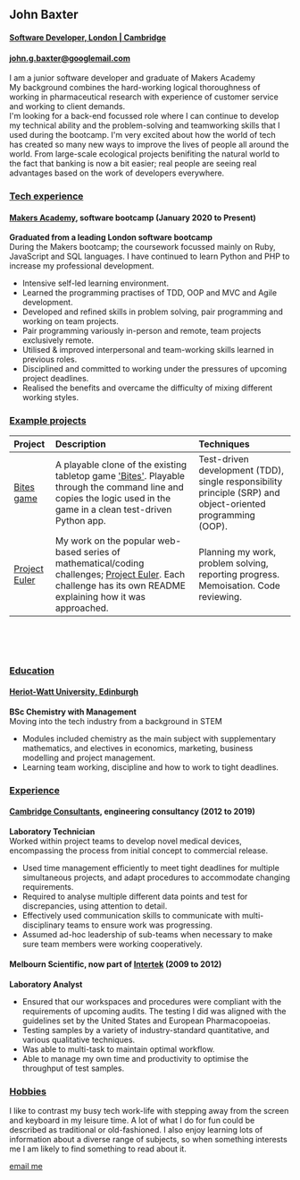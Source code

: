 ## John Baxter
#### <u>Software Developer, London | Cambridge</u>
#### john.g.baxter@googlemail.com

I am a junior software developer and graduate of Makers Academy\
My background combines the hard-working logical thoroughness of working in 
pharmaceutical research with experience of customer service and working to client demands.\
I'm looking for a back-end focussed role where I can continue to develop my technical ability and the problem-solving and teamworking skills that I used during the bootcamp.
I'm very excited about how the world of tech has created so many new ways to improve the lives of people all around the world. From large-scale ecological projects benifiting the natural world to the fact that banking is now a bit easier; real people are seeing real advantages based on the work of developers everywhere.

### <u>Tech experience</u>
#### [Makers Academy][makers], software bootcamp (January 2020 to Present)
**Graduated from a leading London software bootcamp**\
During the Makers bootcamp; the coursework focussed mainly on Ruby, JavaScript and SQL languages. I&nbsp;have continued to learn Python and PHP to increase my professional development.
- Intensive self-led learning environment.
- Learned the programming practises of TDD, OOP and MVC and Agile development.
- Developed and refined skills in problem solving, pair programming and working on team projects.
- Pair programming variously in-person and remote, team projects exclusively remote.
- Utilised & improved interpersonal and team-working skills learned in previous roles.
- Disciplined and committed to working under the pressures of upcoming project deadlines.
- Realised the benefits and overcame the difficulty of mixing different working styles.

### <u>Example projects</u>
|Project|Description|Techniques|
|:---|:---|:---|
|[Bites game][bites-gh]|A playable clone of the existing tabletop game ['Bites'][bites-bgt]. Playable through the command line and copies the logic used in the game in a clean test-driven Python app. |Test-driven development (TDD), single responsibility principle (SRP) and object-oriented programming (OOP).|
|[Project Euler][project-euler-gh]|My work on the popular web-based series of mathematical/coding challenges; [Project Euler][project-euler]. Each challenge has its own README explaining how it was approached.|Planning my work, problem solving, reporting progress. Memoisation. Code reviewing.|

&nbsp;

&nbsp;

### <u>Education</u>
#### [Heriot-Watt University, Edinburgh][hw-ac-uk]
**BSc Chemistry with Management**\
Moving into the tech industry from a background in STEM
- Modules included chemistry as the main subject with supplementary mathematics, and electives in economics, marketing, business modelling and project management.
- Learning team working, discipline and how to work to tight deadlines.
### <u>Experience</u>
#### [Cambridge Consultants][cambridge-consultants], engineering consultancy (2012 to 2019)
**Laboratory Technician**\
Worked within project teams to develop novel medical devices, encompassing the process from initial concept to commercial release.
- Used time management efficiently to meet tight deadlines for multiple simultaneous projects, and adapt procedures to accommodate changing requirements.
- Required to analyse multiple different data points and test for discrepancies, using attention to detail.
- Effectively used communication skills to communicate with multi-disciplinary teams to ensure work was progressing.
- Assumed ad-hoc leadership of sub-teams when necessary to make sure team members were working cooperatively.

#### Melbourn Scientific, now part of [Intertek][intertek-melbourn] (2009 to 2012)
**Laboratory Analyst**
- Ensured that our workspaces and procedures were compliant with the requirements of upcoming audits. The testing I did was aligned with the guidelines set by the United States and European Pharmacopoeias.
- Testing samples by a variety of industry-standard quantitative, and various qualitative techniques.
- Was able to multi-task to maintain optimal workflow.
- Able to manage my own time and productivity to optimise the throughput of test samples.

### <u>Hobbies</u>
I like to contrast my busy tech work-life with stepping away from the screen and keyboard in my leisure time. A lot of what I do for fun could be described as traditional or old-fashioned. I also enjoy learning lots of information about a diverse range of subjects, so when something interests me I am likely to find something to read about it.

[email me](mailto:john.g.baxter@googlemail.com?subject=[GitHubCV])

[algorithm-workshop-gh]: <https://github.com/john-baxter/makers-algorithm-workshop>
[bites-gh]: <https://github.com/john-baxter/Bites-game>
[project-euler-gh]: <https://github.com/john-baxter/project-euler>

[bites-bgt]: <https://www.boardgametables.com/products/bites-board-game>
[project-euler]: <https://projecteuler.net/about>

[makers]: <www.makers.tech>
[hw-ac-uk]: <https://www.hw.ac.uk/uk/edinburgh.htm>
[cambridge-consultants]: <https://www.cambridgeconsultants.com/about-us>
[intertek-melbourn]: <https://www.intertek.com/pharmaceutical/melbourn/>
[rspb-grange-farm]: <https://www.rspb.org.uk/our-work/conservation/conservation-and-sustainability/farming/hope-farm/the-farm/>
[ed-zoo]: <https://www.edinburghzoo.org.uk/education/>

